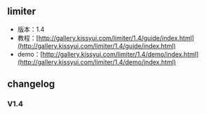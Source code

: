 ## limiter

* 版本：1.4
* 教程：[http://gallery.kissyui.com/limiter/1.4/guide/index.html](http://gallery.kissyui.com/limiter/1.4/guide/index.html)
* demo：[http://gallery.kissyui.com/limiter/1.4/demo/index.html](http://gallery.kissyui.com/limiter/1.4/demo/index.html)

## changelog

### V1.4


